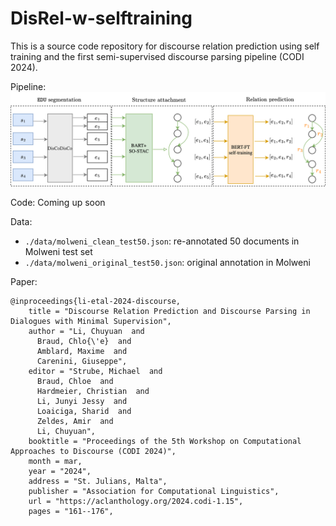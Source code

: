 # DisRel-w-selftraining
This is a source code repository for discourse relation prediction using self training and the first semi-supervised discourse parsing pipeline (CODI 2024).

Pipeline:
<img src="./pic/e2e-pipeline.png" alt="drawing" width="800"/>

Code:
Coming up soon

Data:
- `./data/molweni_clean_test50.json`: re-annotated 50 documents in Molweni test set
- `./data/molweni_original_test50.json`: original annotation in Molweni

Paper: 
```
@inproceedings{li-etal-2024-discourse,
    title = "Discourse Relation Prediction and Discourse Parsing in Dialogues with Minimal Supervision",
    author = "Li, Chuyuan  and
      Braud, Chlo{\'e}  and
      Amblard, Maxime  and
      Carenini, Giuseppe",
    editor = "Strube, Michael  and
      Braud, Chloe  and
      Hardmeier, Christian  and
      Li, Junyi Jessy  and
      Loaiciga, Sharid  and
      Zeldes, Amir  and
      Li, Chuyuan",
    booktitle = "Proceedings of the 5th Workshop on Computational Approaches to Discourse (CODI 2024)",
    month = mar,
    year = "2024",
    address = "St. Julians, Malta",
    publisher = "Association for Computational Linguistics",
    url = "https://aclanthology.org/2024.codi-1.15",
    pages = "161--176",
```